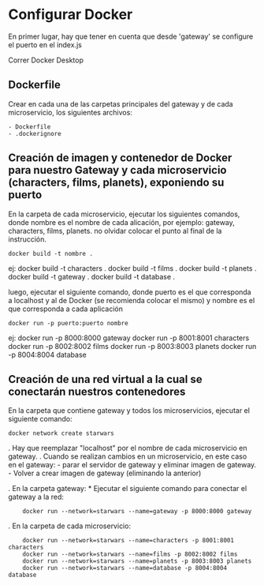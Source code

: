 # Configurar Docker

En primer lugar, hay que tener en cuenta que desde 'gateway' se configure el puerto en el index.js

Correr Docker Desktop

## Dockerfile 

Crear en cada una de las carpetas principales del gateway y de cada microservicio, los siguientes archivos:

    - Dockerfile
    - .dockerignore

## Creación de imagen y contenedor de Docker para nuestro Gateway y cada microservicio (characters, films, planets), exponiendo su puerto

En la carpeta de cada microservicio, ejecutar los siguientes comandos, 
donde nombre es el nombre de cada alicación, por ejemplo: gateway, characters, films,
planets. no olvidar colocar el punto al final de la instrucción.

    docker build -t nombre .
ej:
    docker build -t characters .
    docker build -t films . 
    docker build -t planets .
    docker build -t gateway .
    docker build -t database .

luego, ejecutar el siguiente comando, donde puerto es el que corresponda a
 localhost y al de Docker (se recomienda colocar el mismo)  y nombre es el que
 corresponda a cada aplicación
 
    docker run -p puerto:puerto nombre
ej:
    docker run -p 8000:8000 gateway
    docker run -p 8001:8001 characters
    docker run -p 8002:8002 films
    docker run -p 8003:8003 planets
    docker run -p 8004:8004 database


## Creación de una red virtual a la cual se conectarán nuestros contenedores
En la carpeta que contiene gateway y todos los microservicios, ejecutar el siguiente comando:

    docker network create starwars

. Hay que reemplazar "localhost" por el nombre de cada microservicio en gateway.
. Cuando se realizan cambios en un microservicio, en este caso en el gateway:
    - parar el servidor de gateway y eliminar imagen de gateway.
    - Volver a crear imagen de gateway (eliminando la anterior)

. En la carpeta gateway:
    * Ejecutar el siguiente comando para conectar el gateway a la red:

        docker run --network=starwars --name=gateway -p 8000:8000 gateway

. En la carpeta de cada microservicio:

        docker run --network=starwars --name=characters -p 8001:8001 characters
        docker run --network=starwars --name=films -p 8002:8002 films
        docker run --network=starwars --name=planets -p 8003:8003 planets
        docker run --network=starwars --name=database -p 8004:8004 database
